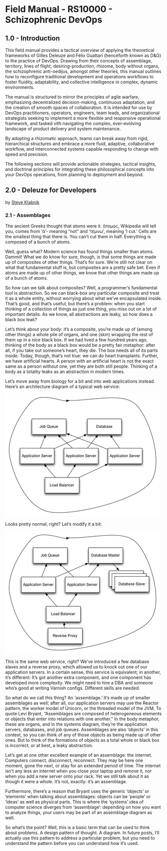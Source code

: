 <!-- doc ver 0.3.1 -->
# Field Manual - RS10000 - Schizophrenic DevOps 
## 1.0 - Introduction
This field manual provides a tactical overview of applying the theoretical frameworks of Gilles Deleuze and Félix Guattari (henceforth known as D&G) to the practice of DevOps. Drawing from their concepts of assemblage, territory, lines of flight, desiring-production, rhizome, body without organs, the schizophrenic anti-oedijus, amongst other theories, this manual outlines how to reconfigure traditional development and operations workflows to foster fluidity, adaptability, and collective intelligence in complex, dynamic environments.

The manual is structured to mirror the principles of agile warfare, emphasizing decentralized decision-making, continuous adaptation, and the creation of smooth spaces of collaboration. It is intended for use by DevOps practitioners, operators, engineers, team leads, and organizational strategists seeking to implement a more flexible and responsive operational framework, and tasked vith navigating the complex, ever-evolving landscape of product delivery and system maintenance.

By adopting a rhizomatic approach, teams can break away from rigid, hierarchical structures and embrace a more fluid, adaptive, collaborative workflow, and interconnected systems capable responding to change with speed and precision. 

The following sections will provide actionable strategies, tactical insights, and doctrinal principles for integrating these philosophical concepts into your DevOps operations, from planning to deployment and beyond.
## 2.0 - Deleuze for Developers
by <a href="https://steveklabnik.com/">Steve Klabnik</a>

### 2.1 - Assemblages 
The ancient Greeks thought that atoms were it. ἄτομος, Wikipedia will tell you, comes from ‘ἀ’- meaning “not” and ‘τέμνω’, meaning ‘I cut.’ Cells are the smallest thing that there is. You can’t cut them in half. Everything is composed of a bunch of atoms.

Well, guess what? Modern science has found things smaller than atoms. Dammit! What we do know for sure, though, is that some things are made up of composites of other things. That’s for sure. We’re still not clear on what that fundamental stuff is, but composites are a pretty safe bet. Even if atoms are made up of other things, we know that other things are made up of a bunch of atoms.

So how can we talk about composites? Well, a programmer’s fundamental tool is abstraction. So we can black-box any particular composite and treat it as a whole entity, without worrying about what we’ve encapsulated inside. That’s good, and that’s useful, but there’s a problem: when you start thinking of a collection of things as just one thing, you miss out on a lot of important details. As we know, all abstractions are leaky, so how does a black box leak?

Let’s think about your body: it’s a composite, you’re made up of (among other things) a whole pile of organs, and one (skin) wrapping the rest of them up in a nice black box. If we had lived a few hundred years ago, thinking of the body as a black box would be a pretty fair metaphor: after all, if you take out someone’s heart, they die. The box needs all of its parts inside. Today, though, that’s not true: we can do heart transplants. Further, we have artificial hearts. A person with an artificial heart is not the exact same as a person without one, yet they are both still people. Thinking of a body as a totality leaks as an abstraction in modern times.

Let’s move away from biology for a bit and into web applications instead. Here’s an architecture diagram of a typical web service:

<img src="https://github.com/Rhizomatic-Systems/Schizo-DevOp-FM/blob/main/img/FM-RS10000-ASSEMBLAGES-01.png" alt="web service" />

Looks pretty normal, right? Let’s modify it a bit:

<img src="https://github.com/Rhizomatic-Systems/Schizo-DevOp-FM/blob/main/img/FM-RS10000-ASSEMBLAGES-02.png" alt="web service" />

This is the same web service, right? We’ve introduced a few database slaves and a reverse proxy, which allowed us to knock out one of our application servers. In a certain sense, this service is equivalent; in another, it’s different: It’s got another extra component, and one component has developed more complexity. We might need to hire a DBA and someone who’s good at writing Varnish configs. Different skills are needed.

So what do we call this thing? An ‘assemblage.’ It’s made up of smaller assemblages as well; after all, our application servers may use the Reactor pattern, the worker model of Unicorn, or the threaded model of the JVM. To quote Levi Bryant, “Assemblages are composed of heterogeneous elements or objects that enter into relations with one another.” In the body metaphor, these are organs, and in the systems diagram, they’re the application servers, databases, and job queues. Assemblages are also ‘objects’ in this context, so you can think of any of those objects as being made up of other ones. But to think of the formations of objects as a total whole or black box is incorrect, or at best, a leaky abstraction.

Let’s get at one other excellent example of an assemblage: the internet. Computers connect, disconnect, reconnect. They may be here one moment, gone the next, or stay for an extended period of time. The internet isn’t any less an internet when you close your laptop and remove it, nor when you add a new server onto your rack. Yet we still talk about it as though it were a whole. It’s not, exactly: it’s an assemblage.

Furthermore, there’s a reason that Bryant uses the generic ‘objects’ or ‘elements’ when talking about assemblages: objects can be ‘people’ or ‘ideas’ as well as physical parts. This is where the ‘systems’ idea of computer science diverges from ‘assemblage’: depending on how you want to analyze things, your users may be part of an assemblage diagram as well.

So what’s the point? Well, this is a basic term that can be used to think about problems. A design pattern of thought. A diagram. In future posts, I’ll actually use this pattern to address a particular problem, but you need to understand the pattern before you can understand how it’s used.

<!--
(and to give you a comparison of complexity of explanation, here’s the blog post by Levi Bryant on assemblages where I got that quote from. He quotes Deleuze directly and extensively: http://larvalsubjects.wordpress.com/2009/10/08/deleuze-on-assemblages/ )
-->


